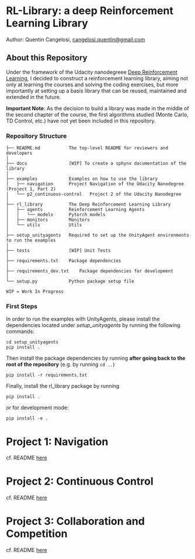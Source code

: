 # RL-Library: a deep Reinforcement Learning Library
Author: Quentin Cangelosi, <cangelosi.quentin@gmail.com>


## About this Repository

Under the framework of the Udacity nanodegreee [Deep Reinforcement Learning](https://www.udacity.com/course/deep-reinforcement-learning-nanodegree--nd893), I decided to construct a reinforcement learning library, aiming not only at learning the courses and solving the coding exercises, but more importantly at setting up a basis library that can be reused, maintained and extended in the future. 

**Important Note**: As the decision to build a library was made in the middle of the second chapter of the course, the first algorithms studied (Monte Carlo, TD Control, etc.) have not yet been included in this repository. 

### Repository Structure

    ├── README.md           The top-level README for reviewers and developers
    │
    ├── docs                [WIP] To create a sphynx documentation of the library
    │
    ├── examples            Examples on how to use the library 
    │   ├── navigation      Project Navigation of the Udacity Nanodegree (Project 1, Part 2)
    │   └── p2_continuous-control   Project 2 of the Udacity Nanodegree 
    │
    ├── rl_library          The Deep Reinforcement Learning Library
    │   ├── agents          Reinforcement Learning Agents
    │   │   └── models      Pytorch models
    │   ├── monitors        Monitors
    │   └── utils           Utils
    │
    ├── setup_unityagents   Required to set up the UnityAgent environments to run the examples
    │ 
    ├── tests               [WIP] Unit Tests
    │
    ├── requirements.txt    Package dependencies
    │
    ├── requirements_dev.txt    Package dependencies for development
    │
    └── setup.py            Python package setup file
    
    WIP = Work In Progress

### First Steps

In order to run the examples with UnityAgents, please install the dependencies located under *setup_unityagents* by running the following commands:

    cd setup_unityagents
    pip install .

Then install the package dependencies by running **after going back to the root of the repository** (e.g. by running `cd ..`)

    pip install -r requirements.txt

Finally, install the rl_library package by running

    pip install .
or for development mode:
    
    pip install -e .
    

# Project 1: Navigation
cf. README [here](examples/p1-navigation/README.md)


# Project 2: Continuous Control
cf. README [here](./examples/p2_continuous-control/README.md)


# Project 3: Collaboration and Competition

cf. README [here](./examples/p3_collab-compet/README.md)

